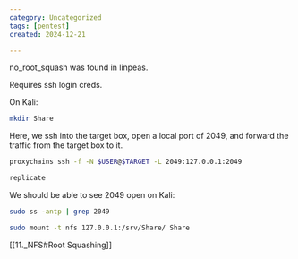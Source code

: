 ```yaml
---
category: Uncategorized
tags: [pentest]
created: 2024-12-21

---
```

no_root_squash was found in linpeas.

Requires ssh login creds.

On Kali:
```bash - kali
mkdir Share
```

Here, we ssh into the target box, open a local port of 2049, and forward the traffic from the target box to it.
```bash - kali
proxychains ssh -f -N $USER@$TARGET -L 2049:127.0.0.1:2049
```

```bash - kali
replicate
```

We should be able to see 2049 open on Kali:
```bash - kali
sudo ss -antp | grep 2049
```

```bash - kali
sudo mount -t nfs 127.0.0.1:/srv/Share/ Share
```

[[11._NFS#Root Squashing]]
